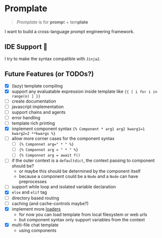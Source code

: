 # Promplate

> _Promplate_ is for **promp**t + tem**plate**

I want to build a cross-language prompt engineering framework.

## IDE Support 🌹

I try to make the syntax compatible with `Jinja2`.

## Future Features (or TODOs?)

- [x] (lazy) template compiling
- [x] support any evaluatable expression inside template like `{{ [ i for i in range(n) ] }}`
- [ ] create documentation
- [ ] javascript implementation
- [ ] support chains and agents
- [ ] error handling
- [ ] template rich printing
- [x] implement component syntax `{% Component * arg1 arg2 kwarg1=1 kwarg2=2 **kwargs %}`
- [ ] allow more corner cases for the component syntax
  - [ ] `{% Componnet arg=" * " %}`
  - [ ] `{% Componnet arg = " * " %}`
  - [ ] `{% Componnet arg = await f()`
- [ ] if the outer context is a `defaultdict`, the context passing to component should be?
  - or maybe this should be determined by the component itself
  - because a component could be a `Node` and a `Node` can have preprocesses
- [ ] support while loop and isolated variable declaration
- [x] `else` and `elif` tag
- [ ] directory based routing
- [ ] caching (and cache-controls maybe?)
- [x] implement more [loaders](https://jinja.palletsprojects.com/api/#loaders)
  - for now you can load template from local filesystem or web urls
  - but component syntax only support variables from the context
- [x] multi-file chat template
  - using components

